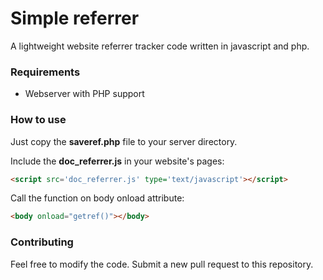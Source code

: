 # Simple referrer
A lightweight website referrer tracker code written in javascript and php.

### Requirements
- Webserver with PHP support

### How to use
Just copy the **saveref.php** file to your server directory.

Include the **doc_referrer.js** in your website's pages:
```html
<script src='doc_referrer.js' type='text/javascript'></script>
```

Call the function on body onload attribute:

```html
<body onload="getref()"></body>
```
### Contributing
Feel free to modify the code. Submit a new pull request to this repository.
